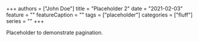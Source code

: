 +++
authors = ["John Doe"]
title = "Placeholder 2"
date = "2021-02-03"
feature = ""
featureCaption = ""
tags = ["placeholder"]
categories = ["fluff"]
series = ""
+++

Placeholder to demonstrate pagination.
